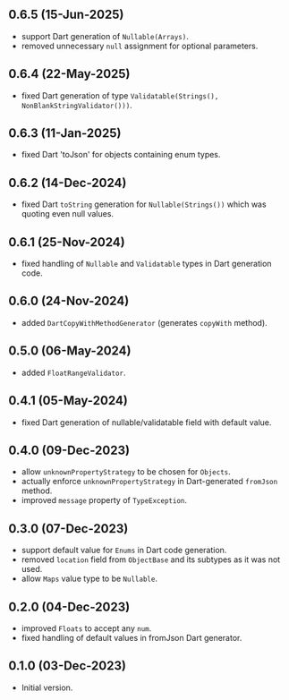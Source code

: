 ## 0.6.5 (15-Jun-2025)

- support Dart generation of `Nullable(Arrays)`.
- removed unnecessary `null` assignment for optional parameters.

## 0.6.4 (22-May-2025)

- fixed Dart generation of type `Validatable(Strings(), NonBlankStringValidator()))`.

## 0.6.3 (11-Jan-2025)

- fixed Dart 'toJson' for objects containing enum types.

## 0.6.2 (14-Dec-2024)

- fixed Dart `toString` generation for `Nullable(Strings())` which was quoting even null values.

## 0.6.1 (25-Nov-2024)

- fixed handling of `Nullable` and `Validatable` types in Dart generation code.

## 0.6.0 (24-Nov-2024)

- added `DartCopyWithMethodGenerator` (generates `copyWith` method).

## 0.5.0 (06-May-2024)

- added `FloatRangeValidator`.

## 0.4.1 (05-May-2024)

- fixed Dart generation of nullable/validatable field with default value.

## 0.4.0 (09-Dec-2023)

- allow `unknownPropertyStrategy` to be chosen for `Objects`.
- actually enforce `unknownPropertyStrategy` in Dart-generated `fromJson` method.
- improved `message` property of `TypeException`.

## 0.3.0 (07-Dec-2023)

- support default value for `Enums` in Dart code generation.
- removed `location` field from `ObjectBase` and its subtypes as it was not used.
- allow `Maps` value type to be `Nullable`.

## 0.2.0 (04-Dec-2023)

- improved `Floats` to accept any `num`.
- fixed handling of default values in fromJson Dart generator.

## 0.1.0 (03-Dec-2023)

- Initial version.
